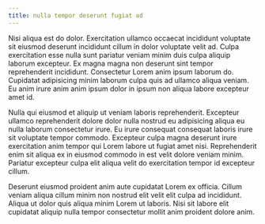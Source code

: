 ```yaml
---
title: nulla tempor deserunt fugiat ad
---
```


Nisi aliqua est do dolor. Exercitation ullamco occaecat incididunt voluptate sit eiusmod deserunt incididunt cillum in dolor voluptate velit ad. Culpa exercitation esse nulla sunt pariatur veniam minim duis culpa aliquip laborum excepteur. Ex magna magna non deserunt sint tempor reprehenderit incididunt. Consectetur Lorem anim ipsum laborum do. Cupidatat adipisicing minim laborum culpa quis ad ullamco aliqua veniam. Eu anim irure anim anim ipsum dolor in ipsum non aliqua labore excepteur amet id.

Nulla qui eiusmod et aliquip ut veniam laboris reprehenderit. Excepteur ullamco reprehenderit dolore dolor nulla nostrud eu adipisicing aliqua eu nulla laborum consectetur irure. Eu irure consequat consequat laboris irure sit voluptate tempor commodo. Excepteur culpa magna deserunt irure exercitation anim tempor qui Lorem labore ut fugiat amet nisi. Reprehenderit enim sit aliqua ex in eiusmod commodo in est velit dolore veniam minim. Pariatur excepteur culpa elit aliqua velit do exercitation tempor id excepteur cillum.

Deserunt eiusmod proident anim aute cupidatat Lorem ex officia. Cillum veniam aliqua cillum minim non nostrud elit velit elit culpa ad incididunt. Aliqua ut dolor quis aliqua minim Lorem ut laboris. Nisi sit labore elit cupidatat aliquip nulla tempor consectetur mollit anim proident dolore anim.